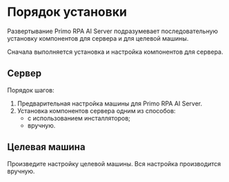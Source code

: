 # Порядок установки

Развертывание Primo RPA AI Server подразумевает последовательную установку компонентов для сервера и для целевой машины. 

Сначала выполняется установка и настройка компонентов для сервера.

## Сервер

Порядок шагов:
1. Предварительная настройка машины для Primo RPA AI Server.
1. Установка компонентов сервера одним из способов:
   * с использованием инсталляторов;
   * вручную.


## Целевая машина

Произведите настройку целевой машины. Вся настройка производится вручную.
